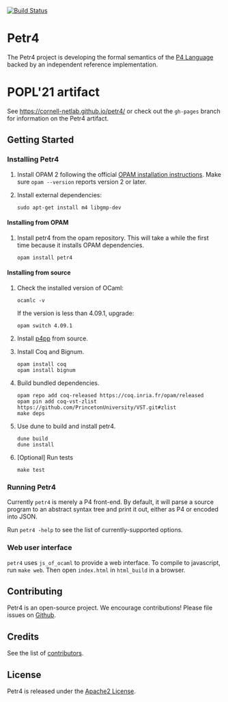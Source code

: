 [![Build Status](https://travis-ci.org/cornell-netlab/petr4.svg?branch=use-poulet4)](https://travis-ci.org/cornell-netlab/petr4)

# Petr4
The Petr4 project is developing the formal semantics of the [P4
Language](https://p4.org) backed by an independent reference implementation.

# POPL'21 artifact
See https://cornell-netlab.github.io/petr4/ or check out the `gh-pages` branch
for information on the Petr4 artifact.

## Getting Started

### Installing Petr4

1. Install OPAM 2 following the official [OPAM installation
   instructions](https://opam.ocaml.org/doc/Install.html). Make sure `opam
   --version` reports version 2 or later.

1. Install external dependencies:
   ```
   sudo apt-get install m4 libgmp-dev
   ```

#### Installing from OPAM
1. Install petr4 from the opam repository. This will take a while the first time
   because it installs OPAM dependencies.
   ```
   opam install petr4
   ```

#### Installing from source
1. Check the installed version of OCaml:
    ```
    ocamlc -v
    ```
    If the version is less than 4.09.1, upgrade:
    ```
    opam switch 4.09.1
    ```

1. Install [p4pp](https://github.com/cornell-netlab/p4pp) from source.
1. Install Coq and Bignum.
   ```
   opam install coq
   opam install bignum
   ```

1. Build bundled dependencies.
   ```
   opam repo add coq-released https://coq.inria.fr/opam/released
   opam pin add coq-vst-zlist https://github.com/PrincetonUniversity/VST.git#zlist
   make deps
   ```

1. Use dune to build and install petr4.
   ```
   dune build
   dune install
   ```

1. [Optional] Run tests
   ``` 
   make test
   ```

### Running Petr4

Currently `petr4` is merely a P4 front-end. By default, it will parse
a source program to an abstract syntax tree and print it out, either
as P4 or encoded into JSON.

Run `petr4 -help` to see the list of currently-supported options.

### Web user interface

`petr4` uses `js_of_ocaml` to provide a web interface. To compile to javascript,
run `make web`. Then open `index.html` in `html_build` in a browser.

## Contributing

Petr4 is an open-source project. We encourage contributions!
Please file issues on
[Github](https://github.com/cornell-netlab/petr4/issues).

## Credits

See the list of [contributors](CONTRIBUTORS).

## License

Petr4 is released under the [Apache2 License](LICENSE).
